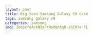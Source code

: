 ```yaml
---
layout: post
title: Big Sean Samsung Galaxy S9 Case
tags: samsung galaxy s9
categories: samsung
img: 1kdprfoAckN3aPrRo0QnAgD-zbIRfe-7L
---
```

